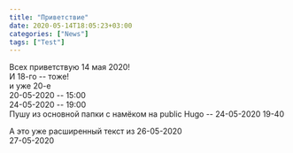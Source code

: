 ```yaml
---
title: "Приветствие"
date: 2020-05-14T18:05:23+03:00
categories: ["News"]
tags: ["Test"]
---
```


Всех приветствую 14 мая 2020!  
И 18-го -- тоже!  
и уже 20-е  
20-05-2020 -- 15:00  
24-05-2020 -- 19:00  
Пушу из основной папки с намёком на public Hugo -- 24-05-2020  19-40  
<!--more-->
А это уже расширенный текст из 26-05-2020  
27-05-2020  

